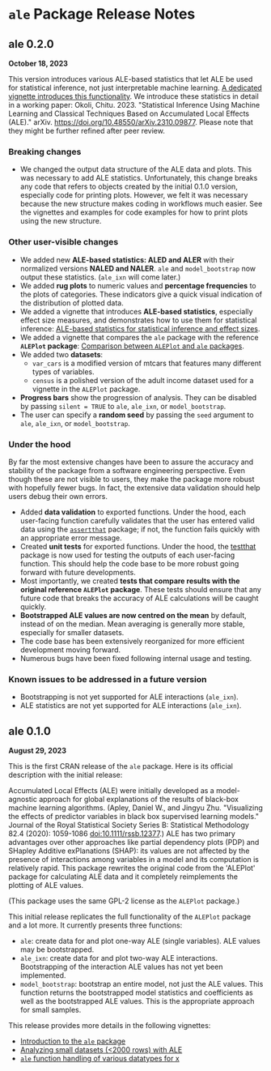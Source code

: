 # `ale` Package Release Notes

## ale 0.2.0

**October 18, 2023**

This version introduces various ALE-based statistics that let ALE be used for statistical inference, not just interpretable machine learning. [A dedicated vignette introduces this functionality](../vignettes/ale-statistics.html "ALE-based statistics for statistical inference and effect sizes"). We introduce these statistics in detail in a working paper: Okoli, Chitu. 2023. "Statistical Inference Using Machine Learning and Classical Techniques Based on Accumulated Local Effects (ALE)." arXiv. <https://doi.org/10.48550/arXiv.2310.09877>. Please note that they might be further refined after peer review.

### Breaking changes

-   We changed the output data structure of the ALE data and plots. This was necessary to add ALE statistics. Unfortunately, this change breaks any code that refers to objects created by the initial 0.1.0 version, especially code for printing plots. However, we felt it was necessary because the new structure makes coding in workflows much easier. See the vignettes and examples for code examples for how to print plots using the new structure.

### Other user-visible changes

-   We added new **ALE-based statistics: ALED and ALER** with their normalized versions **NALED and NALER**. `ale` and `model_bootstrap` now output these statistics. (`ale_ixn` will come later.)
-   We added **rug plots** to numeric values and **percentage frequencies** to the plots of categories. These indicators give a quick visual indication of the distribution of plotted data.
-   We added a vignette that introduces **ALE-based statistics**, especially effect size measures, and demonstrates how to use them for statistical inference: [ALE-based statistics for statistical inference and effect sizes](../vignettes/ale-statistics.html).
-   We added a vignette that compares the `ale` package with the reference **`ALEPlot` package**: [Comparison between `ALEPlot` and `ale` packages](../vignettes/ale-intro.html).
-   We added two **datasets**:
    -   `var_cars` is a modified version of mtcars that features many different types of variables.
    -   `census` is a polished version of the adult income dataset used for a vignette in the `ALEPlot` package.
-   **Progress bars** show the progression of analysis. They can be disabled by passing `silent = TRUE` to `ale`, `ale_ixn`, or `model_bootstrap`.
-   The user can specify a **random seed** by passing the `seed` argument to `ale`, `ale_ixn`, or `model_bootstrap`.

### Under the hood

By far the most extensive changes have been to assure the accuracy and stability of the package from a software engineering perspective. Even though these are not visible to users, they make the package more robust with hopefully fewer bugs. In fact, the extensive data validation should help users debug their own errors.

-   Added **data validation** to exported functions. Under the hood, each user-facing function carefully validates that the user has entered valid data using the [`assertthat`](https://github.com/hadley/assertthat "assertthat package") package; if not, the function fails quickly with an appropriate error message.
-   Created **unit tests** for exported functions. Under the hood, the [testthat](https://testthat.r-lib.org/ "testthat package") package is now used for testing the outputs of each user-facing function. This should help the code base to be more robust going forward with future developments.
-   Most importantly, we created **tests that compare results with the original reference `ALEPlot` package**. These tests should ensure that any future code that breaks the accuracy of ALE calculations will be caught quickly.
-   **Bootstrapped ALE values are now centred on the mean** by default, instead of on the median. Mean averaging is generally more stable, especially for smaller datasets.
-   The code base has been extensively reorganized for more efficient development moving forward.
-   Numerous bugs have been fixed following internal usage and testing.

### Known issues to be addressed in a future version

-   Bootstrapping is not yet supported for ALE interactions (`ale_ixn`).
-   ALE statistics are not yet supported for ALE interactions (`ale_ixn`).

## ale 0.1.0

**August 29, 2023**

This is the first CRAN release of the `ale` package. Here is its official description with the initial release:

Accumulated Local Effects (ALE) were initially developed as a model-agnostic approach for global explanations of the results of black-box machine learning algorithms. (Apley, Daniel W., and Jingyu Zhu. "Visualizing the effects of predictor variables in black box supervised learning models." Journal of the Royal Statistical Society Series B: Statistical Methodology 82.4 (2020): 1059-1086 <doi:10.1111/rssb.12377>.) ALE has two primary advantages over other approaches like partial dependency plots (PDP) and SHapley Additive exPlanations (SHAP): its values are not affected by the presence of interactions among variables in a model and its computation is relatively rapid. This package rewrites the original code from the 'ALEPlot' package for calculating ALE data and it completely reimplements the plotting of ALE values.

(This package uses the same GPL-2 license as the `ALEPlot` package.)

This initial release replicates the full functionality of the `ALEPlot` package and a lot more. It currently presents three functions:

-   `ale`: create data for and plot one-way ALE (single variables). ALE values may be bootstrapped.
-   `ale_ixn`: create data for and plot two-way ALE interactions. Bootstrapping of the interaction ALE values has not yet been implemented.
-   `model_bootstrap`: bootstrap an entire model, not just the ALE values. This function returns the bootstrapped model statistics and coefficients as well as the bootstrapped ALE values. This is the appropriate approach for small samples.

This release provides more details in the following vignettes:

-   [Introduction to the `ale` package](../vignettes/ale-intro.html "General introduction")
-   [Analyzing small datasets (\<2000 rows) with ALE](../vignettes/ale-small-datasets.html "Analyzing small datasets")
-   [`ale` function handling of various datatypes for x](../vignettes/ale-x-datatypes.html "various datatypes for x")
